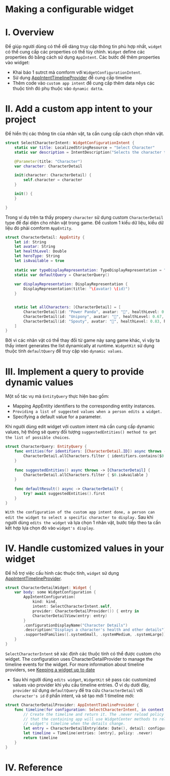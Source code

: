 # Making a configurable widget


# I. Overview

Để giúp người dùng có thể dễ dàng truy cập thông tin phù hợp nhất, `widget` có thể cung cấp các properties có thể tùy chỉnh. `Widget` define các properties đó bằng cách sử dụng `AppIntent`. Các bước để thêm properties vào widget:
- Khai báo 1 sutrct mà comform với `WidgetConfigurationIntent`.
- Sử dụng [AppIntentTimelineProvider](https://developer.apple.com/documentation/widgetkit/appintenttimelineprovider) để cung cấp timeline
- Thêm code vào `custom app intent` để cung cấp thêm data nêys các thuộc tính đó phụ thuộc vào `dynamic datta`.

# II. Add a custom app intent to your project

Để hiển thị các thông tin của nhân vật, ta cần cung cấp cách chọn nhân vật. 

```swift
struct SelectCharacterIntent: WidgetConfigurationIntent {
    static var title: LocalizedStringResource = "Select Character"
    static var description = IntentDescription("Selects the character to display information for.")

    @Parameter(title: "Character")
    var character: CharacterDetail

    init(character: CharacterDetail) {
        self.character = character
    }

    init() {
    }

}
```

Trong ví dụ trên ta thấy propery `character` sử dụng custom `CharacterDetail` type để đại diện cho nhân vật trong game. Để custom 1 kiểu dữ liệu, kiểu dữ liệu đó phải comform `AppEntity`.

```swift
struct CharacterDetail: AppEntity {
    let id: String
    let avatar: String
    let healthLevel: Double
    let heroType: String
    let isAvailable = true
    
    static var typeDisplayRepresentation: TypeDisplayRepresentation = "Character"
    static var defaultQuery = CharacterQuery()
            
    var displayRepresentation: DisplayRepresentation {
        DisplayRepresentation(title: "\(avatar) \(id)")
    }


    static let allCharacters: [CharacterDetail] = [
        CharacterDetail(id: "Power Panda", avatar: "🐼", healthLevel: 0.14, heroType: "Forest Dweller"),
        CharacterDetail(id: "Unipony", avatar: "🦄", healthLevel: 0.67, heroType: "Free Rangers"),
        CharacterDetail(id: "Spouty", avatar: "🐳", healthLevel: 0.83, heroType: "Deep Sea Goer")
    ]
}
```

Bởi vì các nhân vật có thể thay đổi từ game này sang game khác, vì vậy ta thấy intent generates the list dynamically at runtime. `WidgetKit` sử dụng thuộc tính `defaultQuery` để truy cập vào `dynamic values`.

# III. Implement a query to provide dynamic values

Một số tác vụ mà `EntityQuery` thực hiện bao gồm:
- Mapping AppEntity identifiers to the corresponding entity instances.
- `Providing a list of suggested values when a person edits a widget.`
- Specifying a default value for a parameter.

Khi người dùng edit widget với custom intent mà cần cung cấp dynamic values, hệ thống sẽ query đối tượng `suggestedEntities() method to get the list of possible choices`.

```swift
struct CharacterQuery: EntityQuery {
    func entities(for identifiers: [CharacterDetail.ID]) async throws -> [CharacterDetail] {
        CharacterDetail.allCharacters.filter { identifiers.contains($0.id) }
    }
    
    func suggestedEntities() async throws -> [CharacterDetail] {
        CharacterDetail.allCharacters.filter { $0.isAvailable }
    }
    
    func defaultResult() async -> CharacterDetail? {
        try? await suggestedEntities().first
    }
}
```

`With the configuration of the custom app intent done, a person can edit the widget to select a specific character to display.` Sau khi người dùng `edits the widget` và lựa chọn 1 nhân vật, bước tiếp theo ta cần kết hợp lựa chọn đó vào `widget's display`.

# IV. Handle customized values in your widget

Để hỗ trợ việc cấu hình các thuộc tính, `widget` sử dụng [AppIntentTimelineProvider](https://developer.apple.com/documentation/widgetkit/appintenttimelineprovider). 

```swift
struct CharacterDetailWidget: Widget {
    var body: some WidgetConfiguration {
        AppIntentConfiguration(
            kind: kind,
            intent: SelectCharacterIntent.self,
            provider: CharacterDetailProvider()) { entry in
            CharacterDetailView(entry: entry)
        }
        .configurationDisplayName("Character Details")
        .description("Displays a character's health and other details")
        .supportedFamilies([.systemSmall, .systemMedium, .systemLarge])
    }
}
```

`SelectCharacterIntent` sẽ xác định các thuộc tính có thể được custom cho widget. The configuration uses CharacterDetailProvider to manage the timeline events for the widget. For more information about timeline providers, see [Keeping a widget up to date](https://developer.apple.com/documentation/widgetkit/keeping-a-widget-up-to-date) 

- Sau khi người dùng `edits widget`, `WidgetKit` sẽ pass các customized values vào provider khi yêu cầu timeline entries. Ở ví dụ dưới đây, `provider` sử dụng `defaultQuery` để tra cứu `CharacterDetail` với `character's id` ở phần intent, và sẽ tạo mới 1 timeline mới:

```swift
struct CharacterDetailProvider: AppIntentTimelineProvider {
    func timeline(for configuration: SelectCharacterIntent, in context: Context) async -> Timeline<CharacterDetailEntry> {
        // Create the timeline and return it. The .never reload policy indicates
        // that the containing app will use WidgetCenter methods to reload the
        // widget's timeline when the details change.
        let entry = CharacterDetailEntry(date: Date(), detail: configuration.character)
        let timeline = Timeline(entries: [entry], policy: .never)
        return timeline
    }
}
```

# IV. Reference